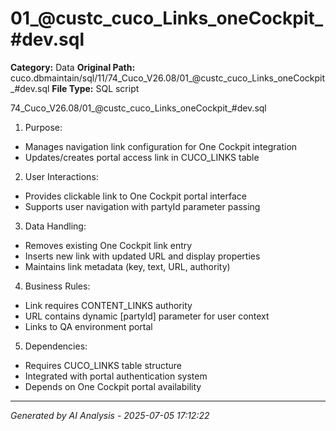 # 01_@custc_cuco_Links_oneCockpit_#dev.sql

**Category:** Data
**Original Path:** cuco.dbmaintain/sql/11/74_Cuco_V26.08/01_@custc_cuco_Links_oneCockpit_#dev.sql
**File Type:** SQL script

74_Cuco_V26.08/01_@custc_cuco_Links_oneCockpit_#dev.sql
1. Purpose:
- Manages navigation link configuration for One Cockpit integration
- Updates/creates portal access link in CUCO_LINKS table

2. User Interactions:
- Provides clickable link to One Cockpit portal interface
- Supports user navigation with partyId parameter passing

3. Data Handling:
- Removes existing One Cockpit link entry
- Inserts new link with updated URL and display properties
- Maintains link metadata (key, text, URL, authority)

4. Business Rules:
- Link requires CONTENT_LINKS authority
- URL contains dynamic [partyId] parameter for user context
- Links to QA environment portal

5. Dependencies:
- Requires CUCO_LINKS table structure
- Integrated with portal authentication system
- Depends on One Cockpit portal availability

---
*Generated by AI Analysis - 2025-07-05 17:12:22*
